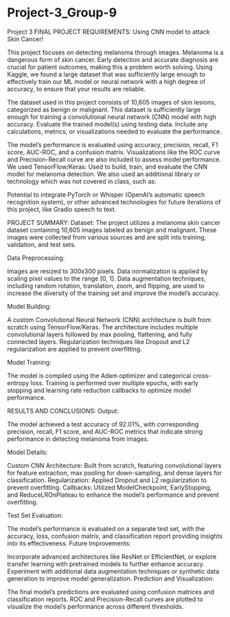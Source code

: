 # Project-3_Group-9
Project 3
FINAL PROJECT REQUIREMENTS:
Using CNN model  to attack Skin Cancer! 

This project focuses on detecting melanoma through images. Melanoma is a dangerous form of skin cancer. Early detection and accurate diagnosis are crucial for patient outcomes, making this a problem worth solving.
Using Kaggle, we found a large dataset that was sufficiently large enough to effectively train our ML model or neural network with a high degree of accuracy, to ensure that your results are reliable.

The dataset used in this project consists of 10,605 images of skin lesions, categorized as benign or malignant. This dataset is sufficiently large enough for training a convolutional neural network (CNN) model with high accuracy.
Evaluate the trained model(s) using testing data. Include any calculations, metrics, or visualizations needed to evaluate the performance.

The model’s performance is evaluated using accuracy, precision, recall, F1 score, AUC-ROC, and a confusion matrix. Visualizations like the ROC curve and Precision-Recall curve are also included to assess model performance.
We used 
TensorFlow/Keras: Used to build, train, and evaluate the CNN model for melanoma detection.
We also used an additional library or technology which was not covered in class, such as:

Potential to integrate PyTorch or Whisper (OpenAI’s automatic speech recognition system), or other advanced technologies for future iterations of this project, like
Gradio speech to text. 

PROJECT SUMMARY:
Dataset: The project utilizes a melanoma skin cancer dataset containing 10,605 images labeled as benign and malignant. These images were collected from various sources and are split into training, validation, and test sets.

Data Preprocessing:

Images are resized to 300x300 pixels.
Data normalization is applied by scaling pixel values to the range [0, 1].
Data augmentation techniques, including random rotation, translation, zoom, and flipping, are used to increase the diversity of the training set and improve the model’s accuracy.

Model Building:

A custom Convolutional Neural Network (CNN) architecture is built from scratch using TensorFlow/Keras.
The architecture includes multiple convolutional layers followed by max pooling, flattening, and fully connected layers.
Regularization techniques like Dropout and L2 regularization are applied to prevent overfitting.

Model Training:

The model is compiled using the Adam optimizer and categorical cross-entropy loss.
Training is performed over multiple epochs, with early stopping and learning rate reduction callbacks to optimize model performance.

RESULTS AND CONCLUSIONS:
Output:

The model achieved a test accuracy of 92.01%, with corresponding precision, recall, F1 score, and AUC-ROC metrics that indicate strong performance in detecting melanoma from images.

Model Details:

Custom CNN Architecture: Built from scratch, featuring convolutional layers for feature extraction, max pooling for down-sampling, and dense layers for classification.
Regularization: Applied Dropout and L2 regularization to prevent overfitting.
Callbacks: Utilized ModelCheckpoint, EarlyStopping, and ReduceLROnPlateau to enhance the model’s performance and prevent overfitting.

Test Set Evaluation:

The model’s performance is evaluated on a separate test set, with the accuracy, loss, confusion matrix, and classification report providing insights into its effectiveness.
Future Improvements:

Incorporate advanced architectures like ResNet or EfficientNet, or explore transfer learning with pretrained models to further enhance accuracy.
Experiment with additional data augmentation techniques or synthetic data generation to improve model generalization.
Prediction and Visualization:

The final model’s predictions are evaluated using confusion matrices and classification reports.
ROC and Precision-Recall curves are plotted to visualize the model’s performance across different thresholds.
